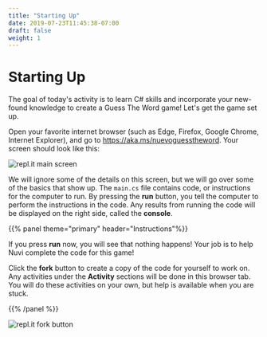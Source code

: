 ```yaml
---
title: "Starting Up"
date: 2019-07-23T11:45:38-07:00
draft: false
weight: 1
---
```


# Starting Up

The goal of today's activity is to learn C# skills and incorporate your new-found knowledge to create a Guess The Word game! Let's get the game set up.

Open your favorite internet browser (such as Edge, Firefox, Google Chrome, Internet Explorer), and go to <a href="https://aka.ms/nuevoguesstheword" target="_blank">https://aka.ms/nuevoguesstheword</a>. Your screen should look like this:

![repl.it main screen](../media/welcome-screen.png)

We will ignore some of the details on this screen, but we will go over some of the basics that show up. The `main.cs` file contains code, or instructions for the computer to run. By pressing the **run** button, you tell the computer to perform the instructions in the code. Any results from running the code will be displayed on the right side, called the **console**.

{{% panel theme="primary" header="Instructions"%}}

If you press **run** now, you will see that nothing happens! Your job is to help Nuvi complete the code for this game!

Click the **fork** button to create a copy of the code for yourself to work on. Any activities under the **Activity** sections will be done in this browser tab. You will do these activities on your own, but help is available when you are stuck.

{{% /panel %}}

![repl.it fork button](../media/fork-picture.png)
